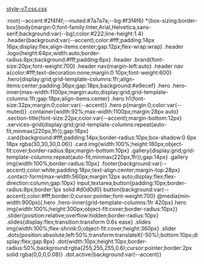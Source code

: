 [style-v7.css.css](https://github.com/user-attachments/files/22285551/style-v7.css.css)

:root{--accent:#2f4f4f;--muted:#7a7a7a;--bg:#f3f4f6}
*{box-sizing:border-box}body{margin:0;font-family:Inter,Arial,Helvetica,sans-serif;background:var(--bg);color:#222;line-height:1.4}
.header{background:var(--accent);color:#fff;padding:14px 16px;display:flex;align-items:center;gap:12px;flex-wrap:wrap}
.header .logo{height:64px;width:auto;border-radius:8px;background:#fff;padding:6px}
.header .brand{font-size:20px;font-weight:700}
.header nav{margin-left:auto}
.header nav a{color:#fff;text-decoration:none;margin:0 10px;font-weight:600}
.hero{display:grid;grid-template-columns:1fr;align-items:center;padding:36px;gap:18px;background:#e9ecef}
.hero .hero-inner{max-width:1100px;margin:auto;display:grid;grid-template-columns:1fr;gap:18px;align-items:center}
.hero h1{font-size:32px;margin:0;color:var(--accent)}
.hero p{margin:0;color:var(--muted)}
.container{width:92%;max-width:1100px;margin:28px auto}
.section-title{font-size:22px;color:var(--accent);margin-bottom:12px}
.services-grid{display:grid;grid-template-columns:repeat(auto-fit,minmax(220px,1fr));gap:16px}
.card{background:#fff;padding:14px;border-radius:10px;box-shadow:0 6px 18px rgba(30,30,30,0.06)}
.card img{width:100%;height:180px;object-fit:cover;border-radius:8px;margin-bottom:10px}
.gallery{display:grid;grid-template-columns:repeat(auto-fit,minmax(220px,1fr));gap:14px}
.gallery img{width:100%;border-radius:10px}
.footer{background:var(--accent);color:white;padding:18px;text-align:center;margin-top:28px}
.contact-form{max-width:560px;margin:12px auto;display:flex;flex-direction:column;gap:10px}
input,textarea,button{padding:10px;border-radius:8px;border:1px solid #d0d0d0}
button{background:var(--accent);color:#fff;border:0;cursor:pointer;font-weight:700}
@media(min-width:900px){.hero .hero-inner{grid-template-columns:1fr 420px}.hero img{width:100%;height:300px;object-fit:cover;border-radius:10px}}
.slider{position:relative;overflow:hidden;border-radius:10px}
.slides{display:flex;transition:transform 0.6s ease}
.slides img{width:100%;flex-shrink:0;object-fit:cover;height:360px}
.slider .dots{position:absolute;left:50%;transform:translateX(-50%);bottom:10px;display:flex;gap:8px}
.dot{width:10px;height:10px;border-radius:50%;background:rgba(255,255,255,0.6);cursor:pointer;border:2px solid rgba(0,0,0,0.08)}
.dot.active{background:var(--accent)}
